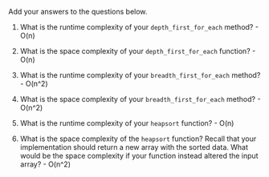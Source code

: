 Add your answers to the questions below.

1. What is the runtime complexity of your `depth_first_for_each` method? - O(n)

2. What is the space complexity of your `depth_first_for_each` function? - O(n)

3. What is the runtime complexity of your `breadth_first_for_each` method? - O(n^2)

4. What is the space complexity of your `breadth_first_for_each` method? - O(n^2)

5. What is the runtime complexity of your `heapsort` function? - O(n)

6. What is the space complexity of the `heapsort` function? Recall that your implementation should return a new array with the sorted data. What would be the space complexity if your function instead altered the input array? - O(n^2)